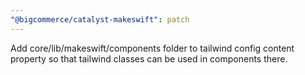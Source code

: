```yaml
---
"@bigcommerce/catalyst-makeswift": patch
---
```


Add core/lib/makeswift/components folder to tailwind config content property so that tailwind classes can be used in components there.
